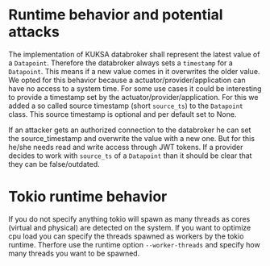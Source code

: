 # Runtime behavior and potential attacks
The implementation of KUKSA databroker shall represent the latest value of a ```Datapoint```. Therefore the databroker always sets a ```timestamp``` for a ```Datapoint```. This means if a new value comes in it overwrites the older value. We opted for this behavior because a actuator/provider/application can have no access to a system time. For some use cases it could be interesting to provide a timestamp set by the actuator/provider/application. For this we added a so called source timestamp (short ```source_ts```) to the ```Datapoint``` class. This source timestamp is optional and per default set to None.

If an attacker gets an authorized connection to the databroker he can set the source_timestamp and overwrite the value with a new one. But for this he/she needs read and write access through JWT tokens. If a provider decides to work with ```source_ts``` of a ```Datapoint``` than it should be clear that they can be false/outdated.

# Tokio runtime behavior
If you do not specify anything tokio will spawn as many threads as cores (virtual and physical) are detected on the system. If you want to optimize cpu load you can specify the threads spawned as workers by the tokio runtime. Therfore use the runtime option `--worker-threads` and specify how many threads you want to be spawned.
